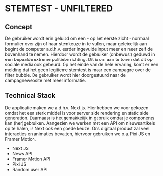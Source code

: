 # STEMTEST - UNFILTERED

## Concept
De gebruiker wordt erin geluisd om een - op het eerste zicht - normaal formulier over zijn of haar stemkeuze in te vullen, maar geleidelijk aan begint de computer a.d.h.v. eerder ingevulde input meer en meer zelf de bovenhand te nemen. Hierdoor wordt de gebruiker (onbewust) geduwd in een bepaalde extreme politieke richting. Dit is om aan te tonen dat dit op sociale media ook gebeurd. 
Op het einde van de hele ervaring, komt er een melding dat het geen legitieme stemtest is maar een campagne over de filter bubble. De gebruiker wordt hier doorgestuurd naar de campagnewebsite met meer informatie. 

## Technical Stack 
De applicatie maken we a.d.h.v. Next.js. Hier hebben we voor gekozen omdat het een sterk middel is voor server side rendering en static side generation. Daarnaast is het gemakkelijk in gebruik omdat je components kan (her)gebruiken. 
Aangezien we werken met een API om nieuwsartikels op te halen, is Next ook een goede keuze. 
Ons digitaal product zal veel interacties en animaties bevatten, hiervoor gebruiken we o.a. Pixi JS en Framer Motion. 

- Next JS
- News API
- Framer Motion API
- Pixi JS
- Random user API